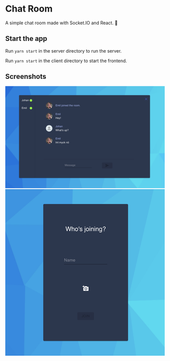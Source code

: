 # Chat Room

A simple chat room made with Socket.IO and React. 💬

## Start the app

Run `yarn start` in the server directory to run the server.

Run `yarn start` in the client directory to start the frontend.

## Screenshots

![](https://raw.githubusercontent.com/johanolssonn/chat-room/main/screenshots/room_screen.png)
![](https://raw.githubusercontent.com/johanolssonn/chat-room/main/screenshots/join_screen.png)

